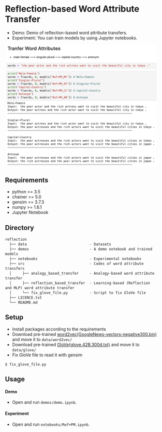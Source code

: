 Reflection-based Word Attribute Transfer
====
- Demo: Demo of reflection-based word attribute transfers. 
- Experiment: You can train models by using Jupyter notebooks.

<div align="center">
<img src=./demos/demo.png "DEMO", width=500>
</div>

## Requirements
- python  >= 3.5
- chainer >= 5.0
- gensim  >= 3.7.3
- numpy   >= 1.6.1
- Jupyter Notebook

## Directory
```
reflection
  ├── data                             - Datasets
  ├── demos                            - A demo notebook and trained models
  ├── notebooks                        - Experimental notebooks
  ├── src                              - Codes of word attribute transfers
  │     ├── analogy_based_transfer     - Analogy-based word attribute transfer
  │     ├── reflection_based_transfer  - Learning-based (Reflection and MLP) word attribute transfer
  │     └── fix_glove_file.py          - Script to fix GloVe file
  ├── LICENCE.txt
  └── README.md
```

## Setup
- Install packages according to the requirements
- Download pre-trained [word2vec(GoogleNews-vectors-negative300.bin)](https://code.google.com/archive/p/word2vec/) and move it to ```data/word2vec/```
- Download pre-trained [GloVe(glove.42B.300d.txt)]( https://nlp.stanford.edu/projects/glove/) and move it to ```data/glove/```
- Fix GloVe file to read it with gensim
 
 ```
 $ fix_glove_file.py
 ``` 

## Usage
#### Demo
- Open and run ``demos/demo.ipynb``.

#### Experiment
- Open and run ``notebooks/Ref+PM.ipynb``.
    
